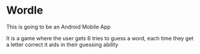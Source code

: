 # Wordle

This is going to be an Android Mobile App

It is a game where the user gets 6 tries to guess a word, each time they get a letter correct it aids in their guessing ability
